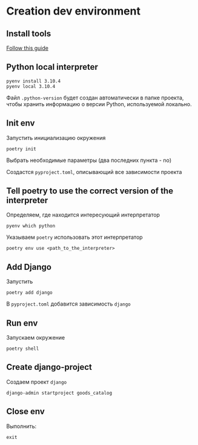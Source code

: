 # Creation dev environment

## Install tools
[Follow this guide](./INSTALL_DEV_ENV_TOOLS.md)

## Python local interpreter
```
pyenv install 3.10.4
pyenv local 3.10.4
```
Файл `.python-version` будет создан автоматически в папке проекта, чтобы хранить информацию о версии Python, используемой локально.

## Init env
Запустить инициализацию окружения
```
poetry init
```
Выбрать необходимые параметры (два последних пункта - no)

Создастся `pyproject.toml`, описывающий все зависимости проекта

## Tell poetry to use the correct version of the interpreter
Определяем, где находится интересующий интерпретатор
```
pyenv which python
```
Указываем `poetry` использовать этот интерпретатор
```
poetry env use <path_to_the_interpreter>
```

## Add Django
Запустить 
```
poetry add django
```
В `pyproject.toml` добавится зависимость `django`

## Run env
Запускаем окружение
```
poetry shell
```

## Create django-project
Создаем проект `django`
```
django-admin startproject goods_catalog
```

## Close env
Выполнить:
```
exit
```